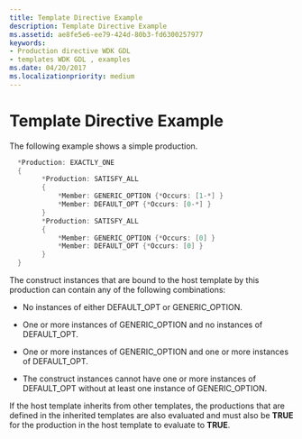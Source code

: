 ```yaml
---
title: Template Directive Example
description: Template Directive Example
ms.assetid: ae8fe5e6-ee79-424d-80b3-fd6300257977
keywords:
- Production directive WDK GDL
- templates WDK GDL , examples
ms.date: 04/20/2017
ms.localizationpriority: medium
---
```


# Template Directive Example


The following example shows a simple production.

```cpp
  *Production: EXACTLY_ONE
  {
        *Production: SATISFY_ALL
        {
            *Member: GENERIC_OPTION {*Occurs: [1-*] }
            *Member: DEFAULT_OPT {*Occurs: [0-*] }
        }
        *Production: SATISFY_ALL
        {
            *Member: GENERIC_OPTION {*Occurs: [0] }
            *Member: DEFAULT_OPT {*Occurs: [0] }
        }
  }
```

The construct instances that are bound to the host template by this production can contain any of the following combinations:

-   No instances of either DEFAULT\_OPT or GENERIC\_OPTION.

-   One or more instances of GENERIC\_OPTION and no instances of DEFAULT\_OPT.

-   One or more instances of GENERIC\_OPTION and one or more instances of DEFAULT\_OPT.

-   The construct instances cannot have one or more instances of DEFAULT\_OPT without at least one instance of GENERIC\_OPTION.

If the host template inherits from other templates, the productions that are defined in the inherited templates are also evaluated and must also be **TRUE** for the production in the host template to evaluate to **TRUE**.

 

 




